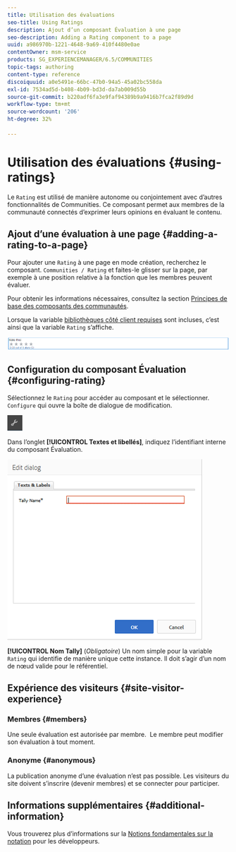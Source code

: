 ```yaml
---
title: Utilisation des évaluations
seo-title: Using Ratings
description: Ajout d’un composant Évaluation à une page
seo-description: Adding a Rating component to a page
uuid: a986970b-1221-4648-9a69-410f4480e0ae
contentOwner: msm-service
products: SG_EXPERIENCEMANAGER/6.5/COMMUNITIES
topic-tags: authoring
content-type: reference
discoiquuid: a0e5491e-66bc-47b0-94a5-45a02bc558da
exl-id: 7534ad5d-b408-4b09-bd3d-da7ab009d55b
source-git-commit: b220adf6fa3e9faf94389b9a9416b7fca2f89d9d
workflow-type: tm+mt
source-wordcount: '206'
ht-degree: 32%

---
```


# Utilisation des évaluations {#using-ratings}

Le `Rating` est utilisé de manière autonome ou conjointement avec d’autres fonctionnalités de Communities. Ce composant permet aux membres de la communauté connectés d’exprimer leurs opinions en évaluant le contenu.

## Ajout d’une évaluation à une page {#adding-a-rating-to-a-page}

Pour ajouter une `Rating` à une page en mode création, recherchez le composant. `Communities / Rating` et faites-le glisser sur la page, par exemple à une position relative à la fonction que les membres peuvent évaluer.

Pour obtenir les informations nécessaires, consultez la section [Principes de base des composants des communautés](basics.md).

Lorsque la variable [bibliothèques côté client requises](rating-basics.md#essentials-for-client-side) sont incluses, c’est ainsi que la variable `Rating` s’affiche.

![Évaluation](assets/rating.png)

## Configuration du composant Évaluation {#configuring-rating}

Sélectionnez le `Rating` pour accéder au composant et le sélectionner. `Configure` qui ouvre la boîte de dialogue de modification.

![configure-new](assets/configure-new.png)

Dans l’onglet **[!UICONTROL Textes et libellés]**, indiquez l’identifiant interne du composant Évaluation.

![tallyname](assets/tallyname.png)

**[!UICONTROL Nom Tally]**
(*Obligatoire*) Un nom simple pour la variable `Rating` qui identifie de manière unique cette instance. Il doit s’agir d’un nom de nœud valide pour le référentiel.

## Expérience des visiteurs {#site-visitor-experience}

### Membres {#members}

Une seule évaluation est autorisée par membre.  Le membre peut modifier son évaluation à tout moment.

### Anonyme {#anonymous}

La publication anonyme d’une évaluation n’est pas possible. Les visiteurs du site doivent s’inscrire (devenir membres) et se connecter pour participer.

## Informations supplémentaires {#additional-information}

Vous trouverez plus d’informations sur la [Notions fondamentales sur la notation](rating-basics.md) pour les développeurs.
